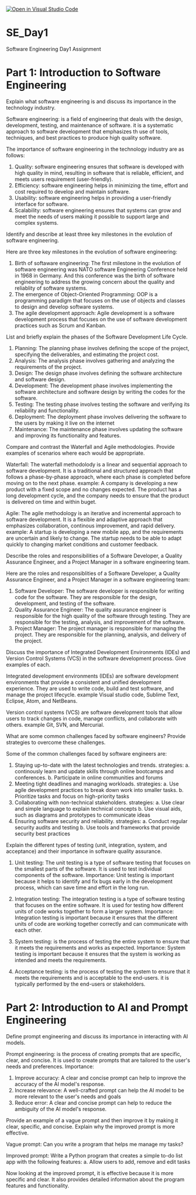 [![Open in Visual Studio Code](https://classroom.github.com/assets/open-in-vscode-2e0aaae1b6195c2367325f4f02e2d04e9abb55f0b24a779b69b11b9e10269abc.svg)](https://classroom.github.com/online_ide?assignment_repo_id=15943190&assignment_repo_type=AssignmentRepo)
# SE_Day1
Software Engineering Day1 Assignment

# Part 1: Introduction to Software Engineering

Explain what software engineering is and discuss its importance in the technology industry.

Software engineering: is a field of engineering that deals with the design, development, testing, and maintenance of software. it is a systematic approach to software development that emphasizes th use of tools, techniques, and best practices to produce high quality software.

The importance of software engineering in the technology industry are as follows:
1. Quality: software engineering ensures that software is developed with high quality in mind, resulting in software that is reliable, efficient, and meets users requirement (user-friendly).
2. Efficiency: software engineering helps in minimizing the time, effort and cost required to develop and maintain software.
3. Usability: software engineering helps in providing a user-friendly interface for software.
4. Scalability: software engineering ensures that systems can grow and meet the needs of users making it possible to support large and complex systems.


Identify and describe at least three key milestones in the evolution of software engineering.

Here are three key milestones in the evolution of software engineering:
1. Birth of softaware engineering: The first milestone in the evolution of software engineering was NATO software Engineering Conference held in 1968 in Germany. And this conference was the birth of software engineering to address the growing concern about the quality and reliablity of software systems.
2. The emergence of Object-Oriented Programming:  OOP is a programming paradigm that focuses on the use of objects and classes to design and develop software systems.
3. The agile development approach:  Agile development is a software development process that focuses on the use of software development practices such as Scrum and Kanban.


List and briefly explain the phases of the Software Development Life Cycle.

1. Planning: The planning phase involves defining the scope of the project, specifying the deliverables, and estimating the project cost.
2. Analysis: The analysis phase involves gathering and analyzing the requirements of the project.
3. Design: The design phase involves defining the software architecture and software design.
4. Development: The development phase involves implementing the software architecture and software design by writing the codes for the software.
5. Testing: The testing phase involves testing the software and verifying its reliability and functionality.
6. Deployment: The deployment phase involves delivering the software to the users by making it live on the internet
7. Maintenance: The maintenance phase involves updating the software and improving its functionality and features.


Compare and contrast the Waterfall and Agile methodologies. Provide examples of scenarios where each would be appropriate.

Waterfall: The waterfall methodolody is a linear and sequential approach to software development. It is a traditional and structured approach that follows a phase-by-phase approach, where each phase is completed before moving on to the next phase.
example: A company is developing a new product with a fixed scope and no changes expected. The product has a long development cycle, and the company needs to ensure that the product is delivered on time and within buget.

Agile: The agile methodology is an iterative and incremental approach to software development. It is a flexible and adaptive approach that emphasizes collaboration, continous improvement, and rapid delivery.
example: A startup is developing a new mobile app, and the requirements are uncertain and likely to change. The startup needs to be able to adapt quickly to changing market conditions and customer feedback.


Describe the roles and responsibilities of a Software Developer, a Quality Assurance Engineer, and a Project Manager in a software engineering team.

Here are the roles and responsiblities of a Software Developer, a Quality Assurance Engineer, and a Project Manager in a software engineering team:

1. Software Developer: The software developer is responsible for writing code for the software. They are responsible for the design, development, and testing of the software.
2. Quality Assurance Engineer: The quality assurance engineer is responsible for the high quality of the software through testing. They are responsible for the testing, analysis, and improvement of the software.
3. Project Manager: The project manager is responsible for managing the project. They are responsible for the planning, analysis, and delivery of the project.


Discuss the importance of Integrated Development Environments (IDEs) and Version Control Systems (VCS) in the software development process. Give examples of each.

Integrated development environments (IDEs) are software development environments that provide a consistent and unified development experience. They are used to write code, build and test software, and manage the project lifecycle. example Visual studio code, Sublime Text, Eclipse, Atom, and NetBeans.

Version control systems (VCS) are software development tools that allow users to track changes in code, manage conflicts, and collaborate with others. example Git, SVN, and Mercurial.


What are some common challenges faced by software engineers? Provide strategies to overcome these challenges.

Some of the common challenges faced by software engineers are:
1. Staying up-to-date with the latest technologies and trends.
strategies:
a. continously learn and update skills through online bootcamps and conferences.
b. Participate in online communities and forums
2. Meeting tight deadlines and managing workloads.
strategies:
a. Use agile development practices to break down work into smaller tasks.
b. Prioritize tasks and focus on high-priority tasks
3. Collaborating with non-technical stakeholders.
strategies:
a. Use clear and simple language to explain technical concepts
b. Use visual aids, such as diagrams and prototypes to communicate ideas
4. Ensuring software security and reliability.
strategies:
a. Conduct regular security audits and testing
b. Use tools and frameworks that provide security best practices

Explain the different types of testing (unit, integration, system, and acceptance) and their importance in software quality assurance.

1. Unit testing: The unit testing is a type of software testing that focuses on the smallest parts of the software. It is used to test individual components of the software.
Importance: Unit testing is important because it helps to identify and fix bugs early in the development process, which can save time and effort in the long run.

2. Integration testing: The integration testing is a type of software testing that focuses on the entire software. It is used for testing how different units of code works together to form a larger system.
Importance: Integration testing is important because it ensures that the different units of code are working together correctly and can communicate with each other.

3. System testing: is the process of testing the entire system to ensure that it meets the requirements and works as expected.
Importance: System testing is important because it ensures that the system is working as intended and meets the requirements.

4. Acceptance testing: is the process of testing the system to ensure that it meets the requirements and is acceptable to the end-users. it is typically performed by the end-users or stakeholders.


# Part 2: Introduction to AI and Prompt Engineering


Define prompt engineering and discuss its importance in interacting with AI models.

Prompt engineering: is the process of creating prompts that are specific, clear, and concise. It is used to create prompts that are tailored to the user's needs and preferences.
Importance:
1. Improve accuracy: A clear and concise prompt can help to improve the accuracy of the AI model's response.
2. Increase relevance: A well-crafted prompt can help the AI model to be more relevant to the user's needs and goals
3. Reduce error: A clear and concise prompt can help to reduce the ambiguity of the AI model's response.

Provide an example of a vague prompt and then improve it by making it clear, specific, and concise. Explain why the improved prompt is more effective.

Vague prompt:
Can you write a program that helps me manage my tasks?

Improved prompt:
Write a Python program that creates a simple to-do list app with the following features:
a. Allow users to add, remove and edit tasks

Now looking at the improved prompt, it is effective because it is more specific and clear. It also provides detailed information about the program features and functionality.